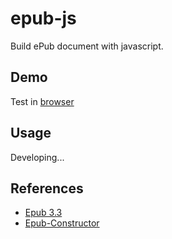 # epub-js

Build ePub document with javascript.

## Demo

Test in [browser](https://shinich39.github.io/epub-js/)

## Usage

Developing...

## References

- [Epub 3.3](https://www.w3.org/TR/epub/)
- [Epub-Constructor](https://github.com/CD-Z/Epub-Constructor)
